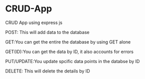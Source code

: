 # CRUD-App
 CRUD App using express js

POST: This will add data to the database	


GET:You can get the entire the database by using GET alone


GET(ID):You can get the data by ID, it also accounts for errors


PUT/UPDATE:You update spcific data points in the databse by ID


DELETE: This will delete the details by ID
